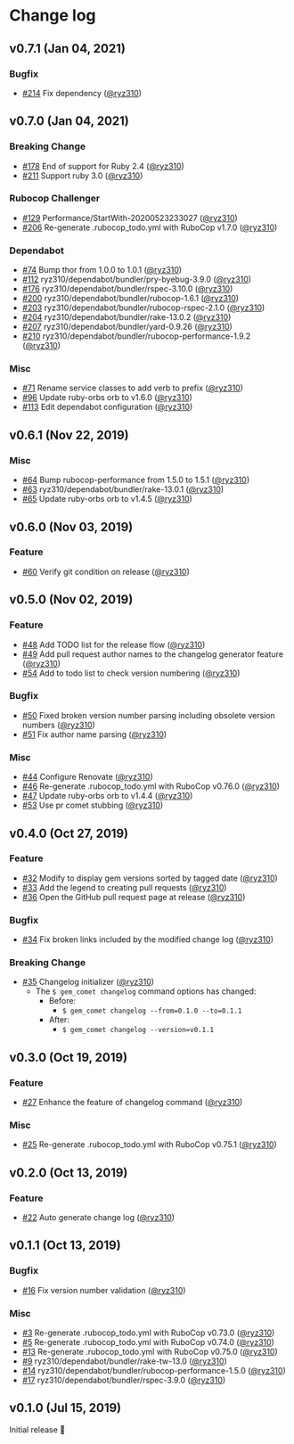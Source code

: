# Change log

## v0.7.1 (Jan 04, 2021)

### Bugfix

* [#214](https://github.com/ryz310/gem_comet/pull/214) Fix dependency ([@ryz310](https://github.com/ryz310))

## v0.7.0 (Jan 04, 2021)

### Breaking Change

* [#178](https://github.com/ryz310/gem_comet/pull/178) End of support for Ruby 2.4 ([@ryz310](https://github.com/ryz310))
* [#211](https://github.com/ryz310/gem_comet/pull/211) Support ruby 3.0 ([@ryz310](https://github.com/ryz310))

### Rubocop Challenger

* [#129](https://github.com/ryz310/gem_comet/pull/129) Performance/StartWith-20200523233027 ([@ryz310](https://github.com/ryz310))
* [#206](https://github.com/ryz310/gem_comet/pull/206) Re-generate .rubocop_todo.yml with RuboCop v1.7.0 ([@ryz310](https://github.com/ryz310))

### Dependabot

* [#74](https://github.com/ryz310/gem_comet/pull/74) Bump thor from 1.0.0 to 1.0.1 ([@ryz310](https://github.com/ryz310))
* [#112](https://github.com/ryz310/gem_comet/pull/112) ryz310/dependabot/bundler/pry-byebug-3.9.0 ([@ryz310](https://github.com/ryz310))
* [#176](https://github.com/ryz310/gem_comet/pull/176) ryz310/dependabot/bundler/rspec-3.10.0 ([@ryz310](https://github.com/ryz310))
* [#200](https://github.com/ryz310/gem_comet/pull/200) ryz310/dependabot/bundler/rubocop-1.6.1 ([@ryz310](https://github.com/ryz310))
* [#203](https://github.com/ryz310/gem_comet/pull/203) ryz310/dependabot/bundler/rubocop-rspec-2.1.0 ([@ryz310](https://github.com/ryz310))
* [#204](https://github.com/ryz310/gem_comet/pull/204) ryz310/dependabot/bundler/rake-13.0.2 ([@ryz310](https://github.com/ryz310))
* [#207](https://github.com/ryz310/gem_comet/pull/207) ryz310/dependabot/bundler/yard-0.9.26 ([@ryz310](https://github.com/ryz310))
* [#210](https://github.com/ryz310/gem_comet/pull/210) ryz310/dependabot/bundler/rubocop-performance-1.9.2 ([@ryz310](https://github.com/ryz310))

### Misc

* [#71](https://github.com/ryz310/gem_comet/pull/71) Rename service classes to add verb to prefix ([@ryz310](https://github.com/ryz310))
* [#96](https://github.com/ryz310/gem_comet/pull/96) Update ruby-orbs orb to v1.6.0 ([@ryz310](https://github.com/ryz310))
* [#113](https://github.com/ryz310/gem_comet/pull/113) Edit dependabot configuration ([@ryz310](https://github.com/ryz310))

## v0.6.1 (Nov 22, 2019)

### Misc

* [#64](https://github.com/ryz310/gem_comet/pull/64) Bump rubocop-performance from 1.5.0 to 1.5.1 ([@ryz310](https://github.com/ryz310))
* [#63](https://github.com/ryz310/gem_comet/pull/63) ryz310/dependabot/bundler/rake-13.0.1 ([@ryz310](https://github.com/ryz310))
* [#65](https://github.com/ryz310/gem_comet/pull/65) Update ruby-orbs orb to v1.4.5 ([@ryz310](https://github.com/ryz310))

## v0.6.0 (Nov 03, 2019)

### Feature

* [#60](https://github.com/ryz310/gem_comet/pull/60) Verify git condition on release ([@ryz310](https://github.com/ryz310))

## v0.5.0 (Nov 02, 2019)

### Feature

* [#48](https://github.com/ryz310/gem_comet/pull/48) Add TODO list for the release flow ([@ryz310](https://github.com/ryz310))
* [#49](https://github.com/ryz310/gem_comet/pull/49) Add pull request author names to the changelog generator feature ([@ryz310](https://github.com/ryz310))
* [#54](https://github.com/ryz310/gem_comet/pull/54) Add to todo list to check version numbering ([@ryz310](https://github.com/ryz310))

### Bugfix

* [#50](https://github.com/ryz310/gem_comet/pull/50) Fixed broken version number parsing including obsolete version numbers ([@ryz310](https://github.com/ryz310))
* [#51](https://github.com/ryz310/gem_comet/pull/51) Fix author name parsing ([@ryz310](https://github.com/ryz310))

### Misc

* [#44](https://github.com/ryz310/gem_comet/pull/44) Configure Renovate ([@ryz310](https://github.com/ryz310))
* [#46](https://github.com/ryz310/gem_comet/pull/46) Re-generate .rubocop_todo.yml with RuboCop v0.76.0 ([@ryz310](https://github.com/ryz310))
* [#47](https://github.com/ryz310/gem_comet/pull/47) Update ruby-orbs orb to v1.4.4 ([@ryz310](https://github.com/ryz310))
* [#53](https://github.com/ryz310/gem_comet/pull/53) Use pr comet stubbing ([@ryz310](https://github.com/ryz310))

## v0.4.0 (Oct 27, 2019)

### Feature

* [#32](https://github.com/ryz310/gem_comet/pull/32) Modify to display gem versions sorted by tagged date ([@ryz310](https://github.com/ryz310))
* [#33](https://github.com/ryz310/gem_comet/pull/33) Add the legend to creating pull requests ([@ryz310](https://github.com/ryz310))
* [#36](https://github.com/ryz310/gem_comet/pull/36) Open the GitHub pull request page at release ([@ryz310](https://github.com/ryz310))

### Bugfix

* [#34](https://github.com/ryz310/gem_comet/pull/34) Fix broken links included by the modified change log ([@ryz310](https://github.com/ryz310))

### Breaking Change

* [#35](https://github.com/ryz310/gem_comet/pull/35) Changelog initializer ([@ryz310](https://github.com/ryz310))
    * The `$ gem_comet changelog` command options has changed:
        * Before:
            * `$ gem_comet changelog --from=0.1.0 --to=0.1.1`
        * After:
            * `$ gem_comet changelog --version=v0.1.1`

## v0.3.0 (Oct 19, 2019)

### Feature

* [#27](https://github.com/ryz310/gem_comet/pull/27) Enhance the feature of changelog command ([@ryz310](https://github.com/ryz310))

### Misc

* [#25](https://github.com/ryz310/gem_comet/pull/25) Re-generate .rubocop_todo.yml with RuboCop v0.75.1 ([@ryz310](https://github.com/ryz310))

## v0.2.0 (Oct 13, 2019)

### Feature

* [#22](https://github.com/ryz310/gem_comet/pull/22) Auto generate change log ([@ryz310](https://github.com/ryz310))

## v0.1.1 (Oct 13, 2019)

### Bugfix

* [#16](https://github.com/ryz310/gem_comet/pull/16) Fix version number validation ([@ryz310](https://github.com/ryz310))

### Misc

* [#3](https://github.com/ryz310/gem_comet/pull/3) Re-generate .rubocop_todo.yml with RuboCop v0.73.0 ([@ryz310](https://github.com/ryz310))
* [#5](https://github.com/ryz310/gem_comet/pull/5) Re-generate .rubocop_todo.yml with RuboCop v0.74.0 ([@ryz310](https://github.com/ryz310))
* [#13](https://github.com/ryz310/gem_comet/pull/13) Re-generate .rubocop_todo.yml with RuboCop v0.75.0 ([@ryz310](https://github.com/ryz310))
* [#9](https://github.com/ryz310/gem_comet/pull/9) ryz310/dependabot/bundler/rake-tw-13.0 ([@ryz310](https://github.com/ryz310))
* [#14](https://github.com/ryz310/gem_comet/pull/14) ryz310/dependabot/bundler/rubocop-performance-1.5.0 ([@ryz310](https://github.com/ryz310))
* [#17](https://github.com/ryz310/gem_comet/pull/17) ryz310/dependabot/bundler/rspec-3.9.0 ([@ryz310](https://github.com/ryz310))

## v0.1.0 (Jul 15, 2019)

Initial release :rocket:
